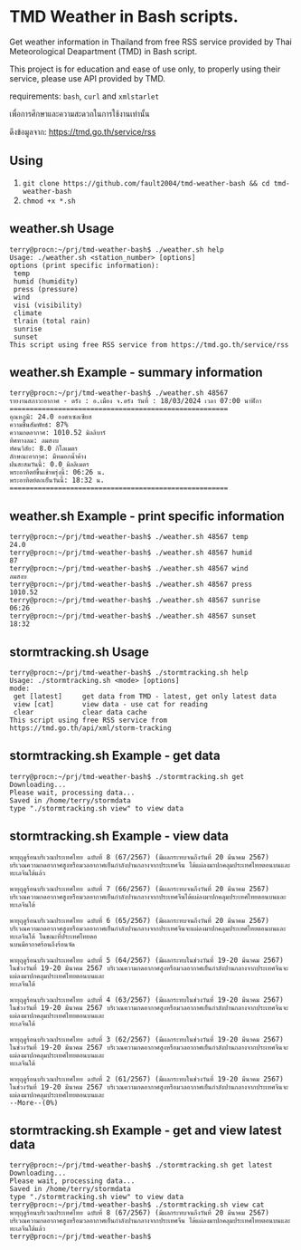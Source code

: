 # TMD Weather in Bash scripts.
Get weather information in Thailand from free RSS service provided by Thai Meteorological Deapartment (TMD) in Bash script.

This project is for education and ease of use only, to properly using their service, please use API provided by TMD.

requirements: ``bash``, ``curl`` and ``xmlstarlet``

เพื่อการศึกษาและความสะดวกในการใช้งานเท่านั้น

ดึงข้อมูลจาก: https://tmd.go.th/service/rss

## Using

1. ``git clone https://github.com/fault2004/tmd-weather-bash && cd tmd-weather-bash``
2. ``chmod +x *.sh``

## weather.sh Usage
```
terry@procn:~/prj/tmd-weather-bash$ ./weather.sh help
Usage: ./weather.sh <station_number> [options]
options (print specific information): 
 temp
 humid (humidity)
 press (pressure)
 wind
 visi (visibility)
 climate
 tlrain (total rain)
 sunrise
 sunset
This script using free RSS service from https://tmd.go.th/service/rss
```

## weather.sh Example - summary information
```
terry@procn:~/prj/tmd-weather-bash$ ./weather.sh 48567
รายงานสภาวะอากาศ - ตรัง : อ.เมือง จ.ตรัง วันที่ : 18/03/2024 เวลา 07:00 นาฬิกา
======================================================
อุณหภูมิ: 24.0 องศาเซลเซียส
ความชื้นสัมพัทธ์: 87%
ความกดอากาศ: 1010.52 มิลลิบาร์
ทิศทางลม: ลมสงบ
ทัศนวิสัย: 8.0 กิโลเมตร
ลักษณะอากาศ: มีหมอกน้ำค้าง
ฝนสะสมวันนี้: 0.0 มิลลิเมตร
พระอาทิตย์ขึ้นเช้าพรุ่งนี้: 06:26 น.
พระอาทิตย์ตกเย็นวันนี้: 18:32 น.
======================================================
```

## weather.sh Example - print specific information
```
terry@procn:~/prj/tmd-weather-bash$ ./weather.sh 48567 temp
24.0
terry@procn:~/prj/tmd-weather-bash$ ./weather.sh 48567 humid
87
terry@procn:~/prj/tmd-weather-bash$ ./weather.sh 48567 wind
ลมสงบ
terry@procn:~/prj/tmd-weather-bash$ ./weather.sh 48567 press
1010.52
terry@procn:~/prj/tmd-weather-bash$ ./weather.sh 48567 sunrise
06:26
terry@procn:~/prj/tmd-weather-bash$ ./weather.sh 48567 sunset
18:32
```

## stormtracking.sh Usage
```
terry@procn:~/prj/tmd-weather-bash$ ./stormtracking.sh help
Usage: ./stormtracking.sh <mode> [options]
mode:
 get [latest]     get data from TMD - latest, get only latest data
 view [cat]       view data - use cat for reading
 clear            clear data cache
This script using free RSS service from https://tmd.go.th/api/xml/storm-tracking
```

## stormtracking.sh Example - get data
```
terry@procn:~/prj/tmd-weather-bash$ ./stormtracking.sh get
Downloading...
Please wait, processing data...
Saved in /home/terry/stormdata
type "./stormtracking.sh view" to view data
```

## stormtracking.sh Example - view data
```
พายุฤดูร้อนบริเวณประเทศไทย ฉบับที่ 8 (67/2567) (มีผลกระทบจนถึงวันที่ 20 มีนาคม 2567)
บริเวณความกดอากาศสูงหรือมวลอากาศเย็นกำลังปานกลางจากประเทศจีน ได้แผ่ลงมาปกคลุมประเทศไทยตอนบนและทะเลจีนใต้แล้ว 

พายุฤดูร้อนบริเวณประเทศไทย ฉบับที่ 7 (66/2567) (มีผลกระทบจนถึงวันที่ 20 มีนาคม 2567)
บริเวณความกดอากาศสูงหรือมวลอากาศเย็นกำลังปานกลางจากประเทศจีนได้แผ่ลงมาปกคลุมประเทศไทยตอนบนและทะเลจีนใต้ 

พายุฤดูร้อนบริเวณประเทศไทย ฉบับที่ 6 (65/2567) (มีผลกระทบจนถึงวันที่ 20 มีนาคม 2567)
บริเวณความกดอากาศสูงหรือมวลอากาศเย็นกำลังปานกลางจากประเทศจีนจะแผ่ลงมาปกคลุมประเทศไทยตอนบนและทะเลจีนใต้ ในขณะที่ประเทศไทยตอ
นบนมีอากาศร้อนถึงร้อนจัด

พายุฤดูร้อนบริเวณประเทศไทย ฉบับที่ 5 (64/2567) (มีผลกระทบในช่วงวันที่ 19-20 มีนาคม 2567)
ในช่วงวันที่ 19-20 มีนาคม 2567 บริเวณความกดอากาศสูงหรือมวลอากาศเย็นกำลังปานกลางจากประเทศจีนจะแผ่ลงมาปกคลุมประเทศไทยตอนบนและ
ทะเลจีนใต้ 

พายุฤดูร้อนบริเวณประเทศไทย ฉบับที่ 4 (63/2567) (มีผลกระทบในช่วงวันที่ 19-20 มีนาคม 2567)
ในช่วงวันที่ 19-20 มีนาคม 2567 บริเวณความกดอากาศสูงหรือมวลอากาศเย็นกำลังปานกลางจากประเทศจีนจะแผ่ลงมาปกคลุมประเทศไทยตอนบนและ
ทะเลจีนใต้ 

พายุฤดูร้อนบริเวณประเทศไทย ฉบับที่ 3 (62/2567) (มีผลกระทบในช่วงวันที่ 19-20 มีนาคม 2567)
ในช่วงวันที่ 19-20 มีนาคม 2567 บริเวณความกดอากาศสูงหรือมวลอากาศเย็นกำลังปานกลางจากประเทศจีนจะแผ่ลงมาปกคลุมประเทศไทยตอนบนและ
ทะเลจีนใต้ 

พายุฤดูร้อนบริเวณประเทศไทย ฉบับที่ 2 (61/2567) (มีผลกระทบในช่วงวันที่ 19-20 มีนาคม 2567)
ในช่วงวันที่ 19-20 มีนาคม 2567 บริเวณความกดอากาศสูงหรือมวลอากาศเย็นกำลังปานกลางจากประเทศจีนจะแผ่ลงมาปกคลุมประเทศไทยตอนบนและ
--More--(0%)
```

## stormtracking.sh Example - get and view latest data
```
terry@procn:~/prj/tmd-weather-bash$ ./stormtracking.sh get latest
Downloading...
Please wait, processing data...
Saved in /home/terry/stormdata
type "./stormtracking.sh view" to view data
terry@procn:~/prj/tmd-weather-bash$ ./stormtracking.sh view cat
พายุฤดูร้อนบริเวณประเทศไทย ฉบับที่ 8 (67/2567) (มีผลกระทบจนถึงวันที่ 20 มีนาคม 2567)
บริเวณความกดอากาศสูงหรือมวลอากาศเย็นกำลังปานกลางจากประเทศจีน ได้แผ่ลงมาปกคลุมประเทศไทยตอนบนและทะเลจีนใต้แล้ว
terry@procn:~/prj/tmd-weather-bash$ 
```
